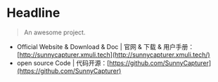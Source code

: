 # Headline

> An awesome project.





- Official Website & Download  & Doc | 官网 & 下载 & 用户手册：[http://sunnycapturer.xmuli.tech](http://sunnycapturer.xmuli.tech/)
- open source Code | 代码开源：[https://github.com/SunnyCapturer](https://github.com/SunnyCapturer)

